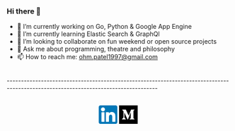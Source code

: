 ### Hi there 👋




- 🔭 I’m currently working on Go, Python & Google App Engine
- 🌱 I’m currently learning Elastic Search & GraphQl
- 👯 I’m looking to collaborate on fun weekend or open source projects
- 💬 Ask me about programming, theatre and philosophy
- 📫 How to reach me: ohm.patel1997@gmail.com
<br>
-----------------------------------------------------------------------------------------------------------------------------------
<br>
<br>
<p align="center">
  <a href="https://www.linkedin.com/in/ohmpatel1997"> <img src="https://github.com/ohmpatel1997/ohmpatel1997/blob/master/linkedin.png" width="42"></a>
  <a href="https://medium.com/@ohm.patel1997"> <img src="https://github.com/ohmpatel1997/ohmpatel1997/blob/master/medium.png" width="42"></a>
</p>
  
